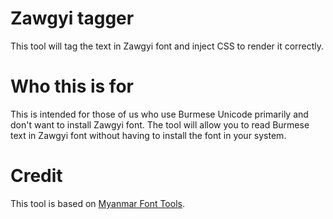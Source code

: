 # Zawgyi tagger

This tool will tag the text in Zawgyi font and inject CSS to render it correctly.

# Who this is for

This is intended for those of us who use Burmese Unicode primarily and don't want to install Zawgyi font. The tool will allow you to read Burmese text in Zawgyi font without having to install the font in your system.

# Credit

This tool is based on [Myanmar Font Tools](https://github.com/kominko/mmft).
